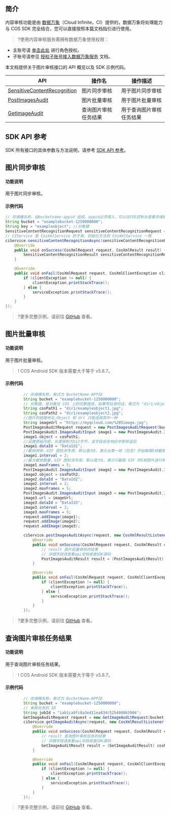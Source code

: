 ## 简介
内容审核功能是由 [数据万象](https://cloud.tencent.com/document/product/460)（Cloud Infinite，CI）提供的，数据万象将处理能力与 COS SDK 完全结合，您可以直接按照本篇文档指引进行使用。

>?使用内容审核服务需拥有数据万象使用权限：
- 主账号请 [单击此处](https://console.cloud.tencent.com/cam/role/grant?roleName=CI_QCSRole&policyName=QcloudCOSDataFullControl,QcloudAccessForCIRole,QcloudPartAccessForCIRole&principal=eyJzZXJ2aWNlIjoiY2kucWNsb3VkLmNvbSJ9&serviceType=%E6%95%B0%E6%8D%AE%E4%B8%87%E8%B1%A1&s_url=https%3A%2F%2Fconsole.cloud.tencent.com%2Fci) 进行角色授权。
- 子账号请参见 [授权子账号接入数据万象服务](https://cloud.tencent.com/document/product/460/36238) 文档。

本文档提供关于图片审核接口的 API 概览以及 SDK 示例代码。

| API                                                          | 操作名         | 操作描述                         |
| ------------------------------------------------------------ | -------------- | -------------------------------- |
| [SensitiveContentRecognition](https://cloud.tencent.com/document/product/436/45434) | 图片同步审核 | 用于图片同步审核         |
| [PostImagesAudit](https://cloud.tencent.com/document/product/436/63593) | 图片批量审核 | 用于图片批量审核         |
| [GetImageAudit](https://cloud.tencent.com/document/product/436/68904) | 查询图片审核任务结果 | 用于查询图片审核任务结果         |

## SDK API 参考

SDK 所有接口的具体参数与方法说明，请参考 [SDK API 参考](https://cos-android-sdk-doc-1253960454.file.myqcloud.com/)。

## 图片同步审核

#### 功能说明

用于图片同步审核。

#### 示例代码

[//]: # (.cssg-snippet-sensitive-content-recognition)
```java
// 存储桶名称，由bucketname-appid 组成，appid必须填入，可以在COS控制台查看存储桶名称。 https://console.cloud.tencent.com/cos5/bucket
String bucket = "examplebucket-1250000000";
String key = "exampleobject"; //对象键
SensitiveContentRecognitionRequest sensitiveContentRecognitionRequest = new SensitiveContentRecognitionRequest(bucket, key);
// CIService 是 CosXmlService 的子类，初始化方法和 CosXmlService 一致
ciService.sensitiveContentRecognitionAsync(sensitiveContentRecognitionRequest, new CosXmlResultListener() {
    @Override
    public void onSuccess(CosXmlRequest request, CosXmlResult result) {
        SensitiveContentRecognitionResult sensitiveContentRecognitionResult = (SensitiveContentRecognitionResult) result;
    }

    @Override
    public void onFail(CosXmlRequest request, CosXmlClientException clientException, CosXmlServiceException serviceException) {
        if (clientException != null) {
            clientException.printStackTrace();
        } else {
            serviceException.printStackTrace();
        }
    }
});
```

>?更多完整示例，请前往 [GitHub](https://github.com/tencentyun/cos-snippets/tree/master/Android/app/src/androidTest/java/com/tencent/qcloud/cosxml/cssg/PictureOperation.java) 查看。

## 图片批量审核

#### 功能说明

用于图片批量审核。

>! COS Android SDK 版本需要大于等于 v5.8.7。
>

#### 示例代码

[//]: # (.cssg-snippet-post-images-audit)
```java
        // 存储桶名称，格式为 BucketName-APPID
        String bucket = "examplebucket-1250000000";
        // 对象键，是对象在 COS 上的完整路径，如果带目录的话，格式为 "dir1/object1"
        String cosPath1 = "dir1/exampleobject1.jpg";
        String cosPath2 = "dir1/exampleobject2.jpg";
        //图片的链接地址,Object 和 Url 只能选择其中一种
        String imageUrl = "https://myqcloud.com/%205image.jpg";
        PostImagesAuditRequest request = new PostImagesAuditRequest(bucket);
        PostImagesAudit.ImagesAuditInput image1 = new PostImagesAudit.ImagesAuditInput();
        image1.object = cosPath1;
        //设置原始内容，长度限制为512字节，该字段会在响应中原样返回
        image1.dataId = "DataId1";
        //截帧频率，GIF 图检测专用，默认值为5，表示从第一帧（包含）开始每隔5帧截取一帧
        image1.interval = 2;
        //最大截帧数量，GIF 图检测专用，默认值为5，表示只截取 GIF 的5帧图片进行审核，必须大于0
        image1.maxFrames = 5;
        PostImagesAudit.ImagesAuditInput image2 = new PostImagesAudit.ImagesAuditInput();
        image2.object = cosPath2;
        image2.dataId = "DataId2";
        image2.interval = 2;
        image2.maxFrames = 5;
        PostImagesAudit.ImagesAuditInput image3 = new PostImagesAudit.ImagesAuditInput();
        image3.url = imageUrl;
        image3.dataId = "DataId3";
        image3.interval = 2;
        image3.maxFrames = 5;
        request.addImage(image1);
        request.addImage(image2);
        request.addImage(image3);

        ciService.postImagesAuditAsync(request, new CosXmlResultListener() {
            @Override
            public void onSuccess(CosXmlRequest request, CosXmlResult cosResult) {
                // result 图片批量审核的结果
                // 详细字段请查看api文档或者SDK源码
                PostImagesAuditResult result = (PostImagesAuditResult) cosResult;
            }

            @Override
            public void onFail(CosXmlRequest request, CosXmlClientException clientException, CosXmlServiceException serviceException) {
                if (clientException != null) {
                    clientException.printStackTrace();
                } else {
                    serviceException.printStackTrace();
                }
            }
        });
```

>?更多完整示例，请前往 [GitHub](https://github.com/tencentyun/cos-snippets/tree/master/Android/app/src/androidTest/java/com/tencent/qcloud/cosxml/cssg/CiAudit.java) 查看。

## 查询图片审核任务结果

#### 功能说明

用于查询图片审核任务结果。

>! COS Android SDK 版本需要大于等于 v5.8.7。
>

#### 示例代码

[//]: # (.cssg-snippet-get-image-audit)
```java
        // 存储桶名称，格式为 BucketName-APPID
        String bucket = "examplebucket-1250000000";
        // 审核任务的 ID
        String jobId = "iab1ca9fc8a3ed11ea834c525400863904";
        GetImageAuditRequest request = new GetImageAuditRequest(bucket, jobId);
        ciService.getImageAuditAsync(request, new CosXmlResultListener() {
            @Override
            public void onSuccess(CosXmlRequest request, CosXmlResult cosResult) {
                // result 查询图片审核任务的结果
                // 详细字段请查看api文档或者SDK源码
                GetImageAuditResult result = (GetImageAuditResult) cosResult;
            }

            @Override
            public void onFail(CosXmlRequest request, CosXmlClientException clientException, CosXmlServiceException serviceException) {
                if (clientException != null) {
                    clientException.printStackTrace();
                } else {
                    serviceException.printStackTrace();
                }
            }
        });
```

>?更多完整示例，请前往 [GitHub](https://github.com/tencentyun/cos-snippets/tree/master/Android/app/src/androidTest/java/com/tencent/qcloud/cosxml/cssg/CiAudit.java) 查看。
